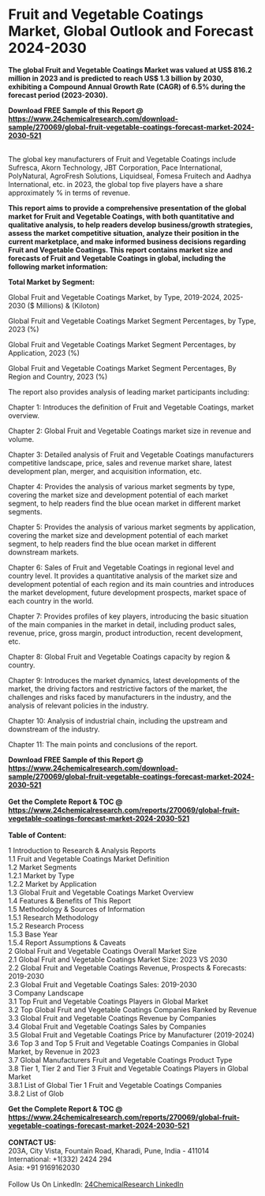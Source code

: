 <h1>Fruit and Vegetable Coatings Market, Global Outlook and Forecast 2024-2030</h1><p><strong>The global Fruit and Vegetable Coatings Market was valued at US$ 816.2 million in 2023 and is predicted to reach US$ 1.3 billion by 2030, exhibiting a Compound Annual Growth Rate (CAGR) of 6.5% during the forecast period (2023-2030).</strong></p><p>
</p><p></p><div><b>Download FREE Sample of this Report @ 
            <a href="https://www.24chemicalresearch.com/download-sample/270069/global-fruit-vegetable-coatings-forecast-market-2024-2030-521">
            https://www.24chemicalresearch.com/download-sample/270069/global-fruit-vegetable-coatings-forecast-market-2024-2030-521</a></b></div><br><p>
</p><p>The global key manufacturers of Fruit and Vegetable Coatings include Sufresca, Akorn Technology, JBT Corporation, Pace International, PolyNatural, AgroFresh Solutions, Liquidseal, Fomesa Fruitech and Aadhya International, etc. in 2023, the global top five players have a share approximately % in terms of revenue.</p><p>
<strong>This report aims to provide a comprehensive presentation of the global market for Fruit and Vegetable Coatings, with both quantitative and qualitative analysis, to help readers develop business/growth strategies, assess the market competitive situation, analyze their position in the current marketplace, and make informed business decisions regarding Fruit and Vegetable Coatings. This report contains market size and forecasts of Fruit and Vegetable Coatings in global, including the following market information:</strong></p><p>
</p><p>
<strong>Total Market by Segment:</strong></p><p>
Global Fruit and Vegetable Coatings Market, by Type, 2019-2024, 2025-2030 ($ Millions) &amp; (Kiloton)</p><p>
Global Fruit and Vegetable Coatings Market Segment Percentages, by Type, 2023 (%)</p><p>
</p><p>
Global Fruit and Vegetable Coatings Market Segment Percentages, by Application, 2023 (%)</p><p>
</p><p>
Global Fruit and Vegetable Coatings Market Segment Percentages, By Region and Country, 2023 (%)</p><p>
</p><p>
The report also provides analysis of leading market participants including:</p><p>
</p><p>
</p><p>
Chapter 1: Introduces the definition of Fruit and Vegetable Coatings, market overview.</p><p>
Chapter 2: Global Fruit and Vegetable Coatings market size in revenue and volume.</p><p>
Chapter 3: Detailed analysis of Fruit and Vegetable Coatings manufacturers competitive landscape, price, sales and revenue market share, latest development plan, merger, and acquisition information, etc.</p><p>
Chapter 4: Provides the analysis of various market segments by type, covering the market size and development potential of each market segment, to help readers find the blue ocean market in different market segments.</p><p>
Chapter 5: Provides the analysis of various market segments by application, covering the market size and development potential of each market segment, to help readers find the blue ocean market in different downstream markets.</p><p>
Chapter 6: Sales of Fruit and Vegetable Coatings in regional level and country level. It provides a quantitative analysis of the market size and development potential of each region and its main countries and introduces the market development, future development prospects, market space of each country in the world.</p><p>
Chapter 7: Provides profiles of key players, introducing the basic situation of the main companies in the market in detail, including product sales, revenue, price, gross margin, product introduction, recent development, etc.</p><p>
Chapter 8: Global Fruit and Vegetable Coatings capacity by region &amp; country.</p><p>
Chapter 9: Introduces the market dynamics, latest developments of the market, the driving factors and restrictive factors of the market, the challenges and risks faced by manufacturers in the industry, and the analysis of relevant policies in the industry.</p><p>
Chapter 10: Analysis of industrial chain, including the upstream and downstream of the industry.</p><p>
Chapter 11: The main points and conclusions of the report.</p><div><b>Download FREE Sample of this Report @ 
            <a href="https://www.24chemicalresearch.com/download-sample/270069/global-fruit-vegetable-coatings-forecast-market-2024-2030-521">
            https://www.24chemicalresearch.com/download-sample/270069/global-fruit-vegetable-coatings-forecast-market-2024-2030-521</a></b></div><br><div><b>Get the Complete Report & TOC @ 
            <a href="https://www.24chemicalresearch.com/reports/270069/global-fruit-vegetable-coatings-forecast-market-2024-2030-521">
            https://www.24chemicalresearch.com/reports/270069/global-fruit-vegetable-coatings-forecast-market-2024-2030-521</a></b></div><br>
            <b>Table of Content:</b><p>1 Introduction to Research & Analysis Reports<br />
    1.1 Fruit and Vegetable Coatings Market Definition<br />
    1.2 Market Segments<br />
        1.2.1 Market by Type<br />
        1.2.2 Market by Application<br />
    1.3 Global Fruit and Vegetable Coatings Market Overview<br />
    1.4 Features & Benefits of This Report<br />
    1.5 Methodology & Sources of Information<br />
        1.5.1 Research Methodology<br />
        1.5.2 Research Process<br />
        1.5.3 Base Year<br />
        1.5.4 Report Assumptions & Caveats<br />
2 Global Fruit and Vegetable Coatings Overall Market Size<br />
    2.1 Global Fruit and Vegetable Coatings Market Size: 2023 VS 2030<br />
    2.2 Global Fruit and Vegetable Coatings Revenue, Prospects & Forecasts: 2019-2030<br />
    2.3 Global Fruit and Vegetable Coatings Sales: 2019-2030<br />
3 Company Landscape<br />
    3.1 Top Fruit and Vegetable Coatings Players in Global Market<br />
    3.2 Top Global Fruit and Vegetable Coatings Companies Ranked by Revenue<br />
    3.3 Global Fruit and Vegetable Coatings Revenue by Companies<br />
    3.4 Global Fruit and Vegetable Coatings Sales by Companies<br />
    3.5 Global Fruit and Vegetable Coatings Price by Manufacturer (2019-2024)<br />
    3.6 Top 3 and Top 5 Fruit and Vegetable Coatings Companies in Global Market, by Revenue in 2023<br />
    3.7 Global Manufacturers Fruit and Vegetable Coatings Product Type<br />
    3.8 Tier 1, Tier 2 and Tier 3 Fruit and Vegetable Coatings Players in Global Market<br />
        3.8.1 List of Global Tier 1 Fruit and Vegetable Coatings Companies<br />
        3.8.2 List of Glob</p><div><b>Get the Complete Report & TOC @ 
            <a href="https://www.24chemicalresearch.com/reports/270069/global-fruit-vegetable-coatings-forecast-market-2024-2030-521">
            https://www.24chemicalresearch.com/reports/270069/global-fruit-vegetable-coatings-forecast-market-2024-2030-521</a></b></div><br><b>CONTACT US:</b><br>
            203A, City Vista, Fountain Road, Kharadi, Pune, India - 411014<br>
            International: +1(332) 2424 294<br>
            Asia: +91 9169162030 <br><br>
            Follow Us On LinkedIn: <a href="https://www.linkedin.com/company/24chemicalresearch/">24ChemicalResearch LinkedIn</a>